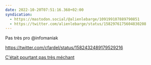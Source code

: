 ```yaml
---
date: 2022-10-20T07:51:16.368+02:00
syndication:
  - https://mastodon.social/@alienlebarge/109199107889790851
  - https://twitter.com/alienlebarge/status/1582976175604830208
---
```

Pas très pro @infomaniak

https://twitter.com/cfardel/status/1582432489179529216

[C'était pourtant pas très méchant](https://twitter.com/search?q=cfardel%20infomaniak&src=typed_query&f=top "liste des interactions entre cfardel et infomaniak sur Twitter")
